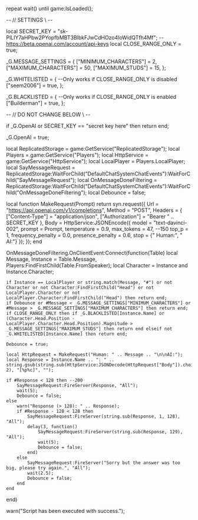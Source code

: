 
repeat wait() until game:IsLoaded();

-- // SETTINGS \\ --

local SECRET_KEY = "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"; --https://beta.openai.com/account/api-keys
local CLOSE_RANGE_ONLY = true;

_G.MESSAGE_SETTINGS = {
	["MINIMUM_CHARACTERS"] = 2,
	["MAXIMUM_CHARACTERS"] = 50,
	["MAXIMUM_STUDS"] = 15,
};

_G.WHITELISTED = { --Only works if CLOSE_RANGE_ONLY is disabled
	["seem2006"] = true,
};

_G.BLACKLISTED = { --Only works if CLOSE_RANGE_ONLY is enabled
	["Builderman"] = true,
};

-- // DO NOT CHANGE BELOW \\ --

if _G.OpenAI or SECRET_KEY == "secret key here" then return end;

_G.OpenAI = true;

local ReplicatedStorage = game:GetService("ReplicatedStorage");
local Players = game:GetService("Players");
local HttpService = game:GetService("HttpService");
local LocalPlayer = Players.LocalPlayer;
local SayMessageRequest = ReplicatedStorage:WaitForChild("DefaultChatSystemChatEvents"):WaitForChild("SayMessageRequest");
local OnMessageDoneFiltering = ReplicatedStorage:WaitForChild("DefaultChatSystemChatEvents"):WaitForChild("OnMessageDoneFiltering");
local Debounce = false;

local function MakeRequest(Prompt)
	return syn.request({
		Url = "https://api.openai.com/v1/completions", 
		Method = "POST",
		Headers = {
			["Content-Type"] = "application/json",
			["Authorization"] =  "Bearer " .. SECRET_KEY
		},
		Body = HttpService:JSONEncode({
			model = "text-davinci-002",
			prompt = Prompt,
			temperature = 0.9,
  			max_tokens = 47, --150
  			top_p = 1,
  			frequency_penalty = 0.0,
  			presence_penalty = 0.6,
  			stop = {" Human:", " AI:"}
		});
	});
end

OnMessageDoneFiltering.OnClientEvent:Connect(function(Table)
	local Message, Instance = Table.Message, Players:FindFirstChild(Table.FromSpeaker);
	local Character = Instance and Instance.Character;
	
	if Instance == LocalPlayer or string.match(Message, "#") or not Character or not Character:FindFirstChild("Head") or not LocalPlayer.Character or not LocalPlayer.Character:FindFirstChild("Head") then return end;
	if Debounce or #Message < _G.MESSAGE_SETTINGS["MINIMUM_CHARACTERS"] or #Message > _G.MESSAGE_SETTINGS["MAXIMUM_CHARACTERS"] then return end;
	if CLOSE_RANGE_ONLY then if _G.BLACKLISTED[Instance.Name] or (Character.Head.Position - LocalPlayer.Character.Head.Position).Magnitude > _G.MESSAGE_SETTINGS["MAXIMUM_STUDS"] then return end elseif not _G.WHITELISTED[Instance.Name] then return end;

	Debounce = true;

	local HttpRequest = MakeRequest("Human: " .. Message .. "\n\nAI:");
	local Response = Instance.Name .. ": " .. string.gsub(string.sub(HttpService:JSONDecode(HttpRequest["Body"]).choices[1].text, 2), "[%p%c]", "");

	if #Response < 128 then --200
		SayMessageRequest:FireServer(Response, "All");
		wait(5);
		Debounce = false;
	else
		warn("Response (> 128): " .. Response);
		if #Response - 128 < 128 then
			SayMessageRequest:FireServer(string.sub(Response, 1, 128), "All");
			delay(3, function()
				SayMessageRequest:FireServer(string.sub(Response, 129), "All");
				wait(5);
				Debounce = false;
			end)	
		else
			SayMessageRequest:FireServer("Sorry but the answer was too big, please try again.", "All");
			wait(2.5);
			Debounce = false;
		end
	end
end)

warn("Script has been executed with success.");
